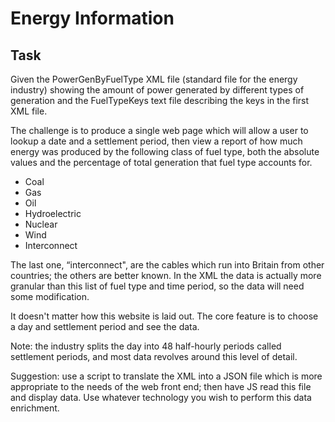 # Energy Information

## Task

Given the PowerGenByFuelType XML file (standard file for the energy industry) showing the amount of power generated by different types of generation and the FuelTypeKeys text file describing the keys in the first XML file.

The challenge is to produce a single web page which will allow a user to lookup a date and a settlement period, then view a report of how much energy was produced by the following class of fuel type, both the absolute values and the percentage of total generation that fuel type accounts for.

- Coal
- Gas
- Oil
- Hydroelectric
- Nuclear
- Wind
- Interconnect

The last one, “interconnect", are the cables which run into Britain from other countries; the others are better known. In the XML the data is actually more granular than this list of fuel type and time period, so the data will need some modification.

It doesn't matter how this website is laid out. The core feature is to choose a day and settlement period and see the data.

Note: the industry splits the day into 48 half-hourly periods called settlement periods, and most data revolves around this level of detail. 

Suggestion: use a script to translate the XML into a JSON file which is more appropriate to the needs of the web front end; then have JS read this file and display data. Use whatever technology you wish to perform this data enrichment.
